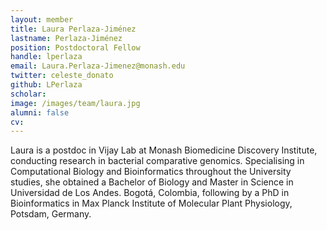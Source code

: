```yaml
---
layout: member
title: Laura Perlaza-Jiménez
lastname: Perlaza-Jiménez
position: Postdoctoral Fellow
handle: lperlaza
email: Laura.Perlaza-Jimenez@monash.edu
twitter: celeste_donato
github: LPerlaza
scholar:
image: /images/team/laura.jpg
alumni: false
cv:
---
```


Laura is a postdoc in Vijay Lab at Monash Biomedicine Discovery Institute, conducting research in bacterial comparative genomics. Specialising in Computational Biology and Bioinformatics throughout the University studies, she obtained a Bachelor of Biology and Master in Science in Universidad de Los Andes. Bogotá, Colombia, following by a PhD in Bioinformatics in  Max Planck Institute of Molecular Plant Physiology, Potsdam, Germany.
